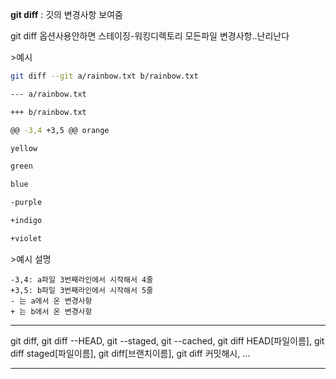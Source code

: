 **git diff** : 깃의 변경사항 보여줌

git diff 옵션사용안하면 스테이징-워킹디렉토리 모든파일 변경사항..난리난다

\>예시

```bash
git diff --git a/rainbow.txt b/rainbow.txt

--- a/rainbow.txt

+++ b/rainbow.txt

@@ -3,4 +3,5 @@ orange 

yellow

green

blue

-purple

+indigo

+violet
```

\>예시 설명

```
-3,4: a파일 3번째라인에서 시작해서 4줄
+3,5: b파일 3번째라인에서 시작해서 5줄
- 는 a에서 온 변경사항
+ 는 b에서 온 변경사항
```

---

git diff, git diff --HEAD, git --staged, git --cached, git diff HEAD[파일이름], git diff staged[파일이름], git diff[브랜치이름], git diff 커밋해시, ...

---

